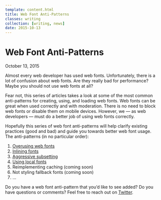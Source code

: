 ```yaml
---
template: content.html
title: Web Font Anti-Patterns
classes: writing
collection: [writing, news]
date: 2015-10-13
---
```


# Web Font Anti-Patterns
<p class="subtitle">October 13, 2015</p>

<p class=intro>Almost every web developer has used web fonts. Unfortunately, there is a lot of confusion about web fonts. Are they really bad for performance? Maybe you should not use web fonts at all?</p>

Fear not, this series of articles takes a look at some of the most common anti-patterns for creating, using, and loading web fonts. Web fonts can be great when used correctly and with moderation. There is no need to block web fonts or disable them on mobile devices. However, we — as web developers — must do a better job of using web fonts correctly.

Hopefully this series of web font anti-patterns will help clarify existing practices (good and bad) and guide you towards better web font usage. The anti-patterns (in no particular order):

1. [Overusing web fonts](web-font-anti-patterns-overusing.html)
2. [Inlining fonts](web-font-anti-patterns-inlining.html)
3. [Aggressive subsetting](web-font-anti-patterns-subsetting.html)
4. [Using local fonts](web-font-anti-patterns-local-fonts.html)
5. Reimplementing caching (coming soon)
6. Not styling fallback fonts (coming soon)
7. …

Do you have a web font anti-pattern that you’d like to see added? Do you have questions or comments? Feel free to reach out on [Twitter](https://twitter.com/bram_stein).
